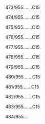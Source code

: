 473/955.......C15 


474/955.......C15 


475/955.......C15 


476/955.......C15 


477/955.......C15 


478/955.......C15 


479/955.......C15 


480/955.......C15 


481/955.......C15 


482/955.......C15 


483/955.......C15 


484/955.... 

